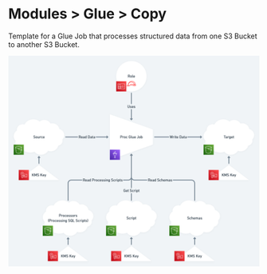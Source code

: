 # Modules > Glue > Copy #

Template for a Glue Job that processes structured data from one S3 Bucket to
another S3 Bucket.

![module diagram](../../../assets/images/proc-glue-job.png)
